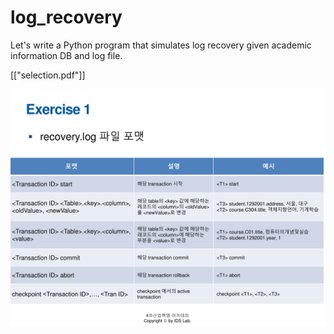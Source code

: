 # log_recovery

Let's write a Python program that simulates log recovery given academic information DB and log file.

[["selection.pdf"]]

<img src="selection.pdf" width="600">
